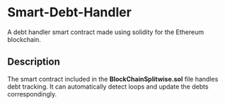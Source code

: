 # Smart-Debt-Handler

A debt handler smart contract made using solidity for the Ethereum blockchain.

## Description

The smart contract included in the **BlockChainSplitwise.sol** file handles debt tracking. It can automatically detect loops and update the debts correspondingly.
